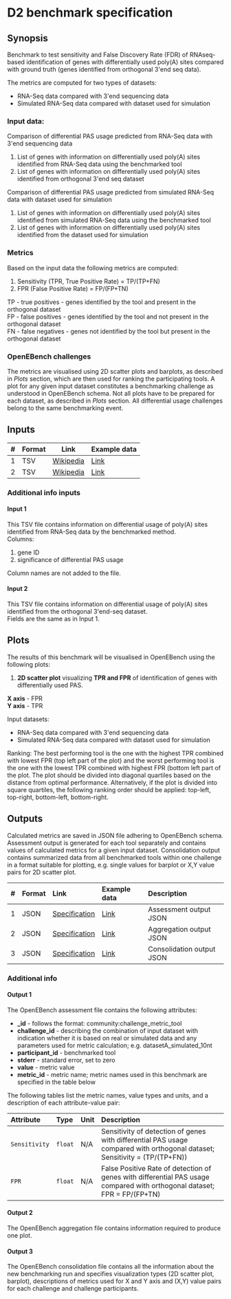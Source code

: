 # D2 benchmark specification

## Synopsis

Benchmark to test sensitivity and False Discovery Rate (FDR) of RNAseq-based identification of genes with differentially used poly(A) sites compared with ground truth (genes identified from orthogonal 3'end seq data).

The metrics are computed for two types of datasets:

- RNA-Seq data compared with 3'end sequencing data
- Simulated RNA-Seq data compared with dataset used for simulation

### Input data:

Comparison of differential PAS usage predicted from RNA-Seq data with 3'end sequencing data

1. List of genes with information on differentially used poly(A) sites identified from RNA-Seq data using the benchmarked tool
2. List of genes with information on differentially used poly(A) sites identified from orthogonal 3'end seq dataset

Comparison of differential PAS usage predicted from simulated RNA-Seq data with dataset used for simulation

1. List of genes with information on differentially used poly(A) sites identified from simulated RNA-Seq data using the benchmarked tool
2. List of genes with information on differentially used poly(A) sites identified from the dataset used for simulation

### Metrics

Based on the input data the following metrics are computed:

1. Sensitivity (TPR, True Positive Rate) = TP/(TP+FN)
2. FPR (False Positive Rate) = FP/(FP+TN)

TP - true positives - genes identified by the tool and present in the orthogonal dataset  
FP - false positives - genes identified by the tool and not present in the orthogonal dataset  
FN - false negatives - genes not identified by the tool but present in the orthogonal dataset

### OpenEBench challenges

The metrics are visualised using 2D scatter plots and barplots, as described in _Plots_ section, which are then used for ranking the participating tools.
A plot for any given input dataset constitutes a benchmarking challenge as understood in OpenEBench schema.
Not all plots have to be prepared for each dataset, as described in _Plots_ section.
All differential usage challenges belong to the same benchmarking event.

## Inputs

| # | Format | Link | Example data |
  | --- | --- | --- | --- |
  | 1 | TSV | [Wikipedia][wiki-tsv] | [Link][in1] |
  | 2 | TSV | [Wikipedia][wiki-tsv] | [Link][in2] |

### Additional info inputs
  
#### Input 1

This TSV file contains information on differential usage of poly(A) sites identified from RNA-Seq data by the benchmarked method.  
Columns:

1. gene ID
2. significance of differential PAS usage

Column names are not added to the file.

#### Input 2

This TSV file contains information on differential usage of poly(A) sites identified from the orthogonal 3'end-seq dataset.  
Fields are the same as in Input 1.

## Plots

The results of this benchmark will be visualised in OpenEBench using the following plots:

1. **2D scatter plot** visualizing **TPR and FPR** of identification of genes with differentially used PAS.

**X axis** - FPR  
**Y axis** - TPR

Input datasets:

- RNA-Seq data compared with 3'end sequencing data
- Simulated RNA-Seq data compared with dataset used for simulation

Ranking: The best performing tool is the one with the highest TPR combined with lowest FPR (top left part of the plot) and the worst performing tool is the one with the lowest TPR combined with highest FPR (bottom left part of the plot. The plot should be divided into diagonal quartiles based on the distance from optimal performance. Alternatively, if the plot is divided into square quartiles, the following ranking order should be applied: top-left, top-right, bottom-left, bottom-right.


## Outputs

Calculated metrics are saved in JSON file adhering to OpenEBench schema. 
Assessment output is generated for each tool separately and contains values of calculated metrics for a given input dataset.
Consolidation output contains summarized data from all benchmarked tools within one challenge in a format suitable for plotting, e.g. single values for barplot or X,Y value pairs for 2D scatter plot.

| # | Format | Link | Example data | Description |
| :-- | :--- | :--- | :--- | :-------- |
| 1 | JSON | [Specification][spec-json] | [Link][assessment_out] | Assessment output JSON |
| 2 | JSON | [Specification][spec-json] | [Link][aggregation_out] | Aggregation output JSON
| 3 | JSON | [Specification][spec-json] | [Link][consolidation_out] | Consolidation output JSON |

### Additional info
 
#### Output 1

The OpenEBench assessment file contains the following attributes:

- **\_id** - follows the format: community:challenge\_metric\_tool
- **challenge_id** - describing the combination of input dataset with indication whether it is based on real or simulated data and any parameters used for metric calculation; e.g. datasetA\_simulated\_10nt
- **participant_id** - benchmarked tool
- **stderr** - standard error, set to zero
- **value** - metric value
- **metric_id** - metric name; metric names used in this benchmark are specified in the table below
 
The following tables list the metric names, value types and units, and a description of each attribute-value pair:

| Attribute | Type | Unit | Description |
| :--- | :--- | :--- | :----------------- |
| `Sensitivity` | `float` | N/A | Sensitivity of detection of genes with differential PAS usage compared with orthogonal dataset; Sensitivity = (TP/(TP+FN)) |
| `FPR` | `float` | N/A | False Positive Rate of detection of genes with differential PAS usage compared with orthogonal dataset; FPR = FP/(FP+TN) |
 
#### Output 2

The OpenEBench aggregation file contains information required to produce one plot.

#### Output 3

The OpenEBench consolidation file contains all the information about the new benchmarking run and specifies visualization types (2D scatter plot, barplot), descriptions of metrics used for X and Y axis and (X,Y) value pairs for each challenge and challenge participants.
 

[//]: # (References)
  
[in1]: ./example_files/input1.tsv
[in2]: ./example_files/input2.tsv
[assessment_out]: ./example_files/assessment_out.json
[aggregation_out]: ./example_files/aggregation_out.json
[consolidation_out]: ./example_files/consolidation_out.json
[spec-json]: <https://www.ecma-international.org/publications-and-standards/standards/ecma-404/>
[wiki-tsv]: <https://en.wikipedia.org/wiki/Tab-separated_values>
  

